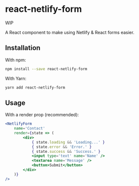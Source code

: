 # react-netlify-form

WIP

A React component to make using Netlify & React forms easier.

## Installation

With npm:

```bash
npm install --save react-netlify-form
```

With Yarn:

```bash
yarn add react-netlify-form
```

## Usage

With a render prop (recommended):

```jsx
<NetlifyForm
	name='Contact'
	render={state => (
		<div>
			{ state.loading && 'Loading...' }
			{ state.error && 'Error.' }
			{ state.success && 'Success.' }
			<input type='text' name='Name' />
			<textarea name='Message' />
			<button>Submit</button>
		</div>
	)}
/>
```